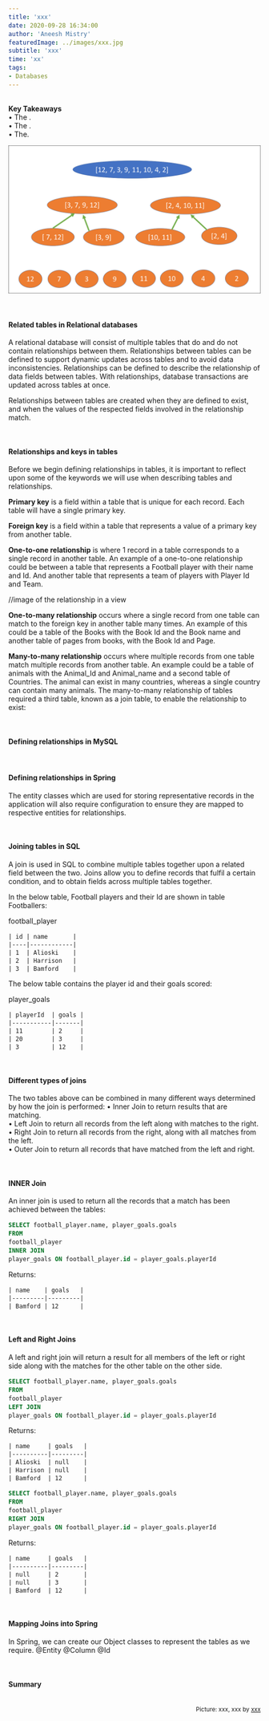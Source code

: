 ```yaml
---
title: 'xxx'
date: 2020-09-28 16:34:00
author: 'Aneesh Mistry'
featuredImage: ../images/xxx.jpg
subtitle: 'xxx'
time: 'xx'
tags:
- Databases
---
```

<br>
<strong>Key Takeaways</strong><br>
&#8226; The .<br>
&#8226; The .<br>
&#8226; The.<br>

![Merge sort step 2](../../src/images/011MergeSort2.png)


<br>
<h4>Related tables in Relational databases</h4>
<p>
A relational database will consist of multiple tables that do and do not contain relationships between them. 
Relationships between tables can be defined to support dynamic updates across tables and to avoid data inconsistencies. 
Relationships can be defined to describe the relationship of data fields between tables. With relationships, database transactions are 
updated across tables at once. 
</p>
<p>
Relationships between tables are created when they are defined to exist, and when the values of the respected fields involved in the relationship match.
</p>
<br>
<h4>Relationships and keys in tables</h4>
<p>
Before we begin defining relationships in tables, it is important to reflect upon some of the keywords we will use when describing tables and relationships.
</p>
<p>
<strong>Primary key</strong> is a field within a table that is unique for each record. Each table will have a single primary key.<br>
</p>

<p>
<strong>Foreign key</strong> is a field within a table that represents a value of a primary key from another table.<br>
</p>
<p>
<strong>One-to-one relationship</strong> is where 1 record in a table corresponds to a single record in another table.
An example of a one-to-one relationship could be between a table that represents a Football player with their name and Id. And another table that represents a team of players with Player Id and Team. 

//image of the relationship in a view

</p>
<p>
<strong>One-to-many relationship</strong> occurs where a single record from one table can match to the foreign key in another table many times. 
An example of this could be a table of the Books with the Book Id and the Book name and another table of pages from books, with the Book Id and Page. 
</p>
<p>
<strong>Many-to-many relationship</strong> occurs where multiple records from one table match multiple records from another table. An example could be a table of animals with the Animal_Id and Animal_name
and a second table of Countries. The animal can exist in many countries, whereas a single country can contain many animals. The many-to-many relationship of tables required a third table, known as a join table, 
to enable the relationship to exist:


</p>

<br>
<h4>Defining relationships in MySQL</h4>
<p>

</p>

<br>
<h4>Defining relationships in Spring</h4>
<p>
The entity classes which are used for storing representative records in the application will also require configuration to ensure they are mapped to respective entities for relationships. 


</p>

<br>
<h4>Joining tables in SQL</h4>
<p>
A join is used in SQL to combine multiple tables together upon a related field between the two. Joins allow you to define records that fulfil a certain condition, and to obtain fields across multiple tables together.
</p>
<p>
In the below table, Football players and their Id are shown in table Footballers:

football_player

```
| id | name       |
|----|------------|
| 1  | Alioski    |
| 2  | Harrison   |
| 3  | Bamford    |
```

The below table contains the player id and their goals scored:

player_goals

```
| playerId  | goals |
|-----------|-------|
| 11        | 2     |
| 20        | 3     |
| 3         | 12    |

```
</p>
<br>
<h4>Different types of joins</h4>
<p>
The two tables above can be combined in many different ways determined by how the join is performed:
&#8226; Inner Join to return results that are matching.<br>
&#8226; Left Join to return all records from the left along with matches to the right.<br>
&#8226; Right Join to return all records from the right, along with all matches from the left.<br>
&#8226; Outer Join to return all records that have matched from the left and right.<br>
</p>
<br>
<h4>INNER Join</h4>
<p>
An inner join is used to return all the records that a match has been achieved between the tables:

```sql
SELECT football_player.name, player_goals.goals
FROM 
football_player
INNER JOIN
player_goals ON football_player.id = player_goals.playerId
```

Returns:

```
| name    | goals   |
|---------|---------|
| Bamford | 12      |
```

</p>

<br>
<h4>Left and Right Joins</h4>
<p>
A left and right join will return a result for all members of the left or right side along with the matches 
for the other table on the other side.

```sql
SELECT football_player.name, player_goals.goals
FROM 
football_player
LEFT JOIN
player_goals ON football_player.id = player_goals.playerId

```

Returns:

```
| name     | goals   |
|----------|---------|
| Alioski  | null    |
| Harrison | null    |
| Bamford  | 12      |

```

```sql
SELECT football_player.name, player_goals.goals
FROM 
football_player
RIGHT JOIN
player_goals ON football_player.id = player_goals.playerId

```

Returns:

```
| name     | goals   |
|----------|---------|
| null     | 2       |
| null     | 3       |
| Bamford  | 12      |

```

</p>

<br>
<h4>Mapping Joins into Spring</h4>
<p>
In Spring, we can create our Object classes to represent the tables as we require.
@Entity
@Column
@Id



</p>
<br>
<h4>Summary</h4>
<p>


</p>

<br>
<small style="float: right;" >Picture: xxx, xxx by <a target="_blank" href="http">xxx</small></a><br>